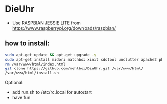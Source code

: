 # DieUhr
- Use RASPBIAN JESSIE LITE from https://www.raspberrypi.org/downloads/raspbian/

## how to install:
```bash
sudo apt-get update && apt-get upgrade -y
sudo apt-get install midori matchbox xinit xdotool unclutter apache2 php5 libapache2-mod-php5 git -y
rm /var/www/html/index.html
git clone https://github.com/mehlbox/DieUhr.git /var/www/html/
/var/www/html/install.sh
```
Optional:
- add run.sh to /etc/rc.local for autostart
- have fun
